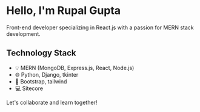# Hello, I'm Rupal Gupta

Front-end developer specializing in React.js with a passion for MERN stack development.

## Technology Stack

 - 💡 MERN (MongoDB, Express.js, React, Node.js)
 - 🌐 Python, Django, tkinter
 - 🧠 Bootstrap, tailwind
 - 💻 Sitecore

Let's collaborate and learn together!

